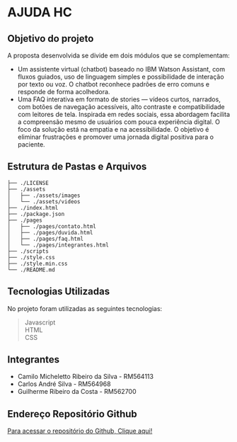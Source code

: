 # AJUDA HC

## Objetivo do projeto

A proposta desenvolvida se divide em dois módulos que se complementam:

- Um assistente virtual (chatbot) baseado no IBM Watson Assistant, com fluxos guiados, uso de linguagem simples e possibilidade de interação por texto ou voz. O chatbot reconhece padrões de erro comuns e responde de forma acolhedora.
- Uma FAQ interativa em formato de stories — vídeos curtos, narrados, com botões de navegação acessíveis, alto contraste e compatibilidade com leitores de tela. Inspirada em redes sociais, essa abordagem facilita a compreensão mesmo de usuários com pouca experiência digital.
  O foco da solução está na empatia e na acessibilidade. O objetivo é eliminar frustrações e promover uma jornada digital positiva para o paciente.

## Estrutura de Pastas e Arquivos

    ├── ./LICENSE
    ├── ./assets
    │   ├── ./assets/images
    │   └── ./assets/videos
    ├── ./index.html
    ├── ./package.json
    ├── ./pages
    │   ├── ./pages/contato.html
    │   ├── ./pages/duvida.html
    │   ├── ./pages/faq.html
    │   └── ./pages/integrantes.html
    ├── ./scripts
    ├── ./style.css
    ├── ./style.min.css
    └── ./README.md

## Tecnologias Utilizadas

No projeto foram utilizadas as seguintes tecnologias:

> Javascript <br>
> HTML <br>
> CSS <br>

## Integrantes

- Camilo Micheletto Ribeiro da Silva - RM564113
- Carlos André Silva - RM564968
- Guilherme Ribeiro da Costa - RM562700

## Endereço Repositório Github

[Para acessar o repositório do Github, Clique aqui!](https://github.com/Challenge-2025-Equipe-07/hc-frontend)
